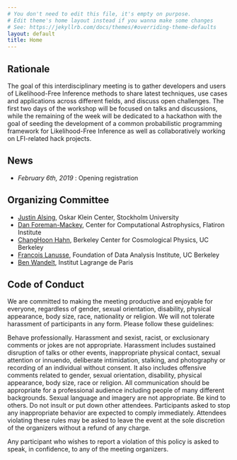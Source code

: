 ```yaml
---
# You don't need to edit this file, it's empty on purpose.
# Edit theme's home layout instead if you wanna make some changes
# See: https://jekyllrb.com/docs/themes/#overriding-theme-defaults
layout: default
title: Home
---
```


## Rationale

The goal of this interdisciplinary meeting is to gather developers and users of Likelihood-Free
Inference methods to share latest techniques, use cases and applications across
different fields, and discuss open challenges. The first two days of the workshop
will be focused on talks and discussions, while the remaining of the week will
be dedicated to a hackathon with the goal of seeding the development of a
common probabilistic programming framework for Likelihood-Free Inference as well
as collaboratively working on LFI-related hack projects.

## News

- *February 6th, 2019* : Opening registration

## Organizing Committee

- [Justin Alsing](https://www.researchgate.net/profile/Justin_Alsing), Oskar Klein Center, Stockholm University
- [Dan Foreman-Mackey](https://dfm.io/), Center for Computational Astrophysics, Flatiron Institute
- [ChangHoon Hahn](http://changhoonhahn.github.io/), Berkeley Center for Cosmological Physics, UC Berkeley
- [Francois Lanusse](http://flanusse.net/), Foundation of Data Analysis Institute, UC Berkeley
- [Ben Wandelt](http://ilp.upmc.fr/wandelt.php), Institut Lagrange de Paris

## Code of Conduct

We are committed to making the meeting productive and enjoyable for everyone, regardless of gender, sexual orientation, disability, physical appearance, body size, race, nationality or religion. We will not tolerate harassment of participants in any form. Please follow these guidelines:

Behave professionally. Harassment and sexist, racist, or exclusionary comments or jokes are not appropriate. Harassment includes sustained disruption of talks or other events, inappropriate physical contact, sexual attention or innuendo, deliberate intimidation, stalking, and photography or recording of an individual without consent. It also includes offensive comments related to gender, sexual orientation, disability, physical appearance, body size, race or religion. All communication should be appropriate for a professional audience including people of many different backgrounds. Sexual language and imagery are not appropriate. Be kind to others. Do not insult or put down other attendees. Participants asked to stop any inappropriate behavior are expected to comply immediately. Attendees violating these rules may be asked to leave the event at the sole discretion of the organizers without a refund of any charge.

Any participant who wishes to report a violation of this policy is asked to speak, in confidence, to any of the meeting organizers.
